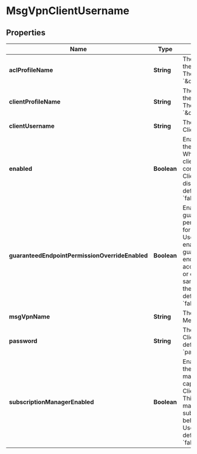
# MsgVpnClientUsername

## Properties
Name | Type | Description | Notes
------------ | ------------- | ------------- | -------------
**aclProfileName** | **String** | The ACL Profile of the Client Username. The default value is &#x60;\&quot;default\&quot;&#x60;. |  [optional]
**clientProfileName** | **String** | The Client Profile of the Client Username. The default value is &#x60;\&quot;default\&quot;&#x60;. |  [optional]
**clientUsername** | **String** | The value of the Client Username. |  [optional]
**enabled** | **Boolean** | Enables or disables the Client Username. When disabled, all clients currently connected as the Client Username are disconnected. The default value is &#x60;false&#x60;. |  [optional]
**guaranteedEndpointPermissionOverrideEnabled** | **Boolean** | Enables or disables guaranteed endpoint permission override for the Client Username. When enabled all guaranteed endpoints may be accessed, modified or deleted with the same permission as the owner. The default value is &#x60;false&#x60;. |  [optional]
**msgVpnName** | **String** | The name of the Message VPN. |  [optional]
**password** | **String** | The password for the Client Username. The default is to have no &#x60;password&#x60;. |  [optional]
**subscriptionManagerEnabled** | **Boolean** | Enables or disables the subscription management capability of the Client Username. This is the ability to manage subscriptions on behalf of other Client Usernames. The default value is &#x60;false&#x60;. |  [optional]



